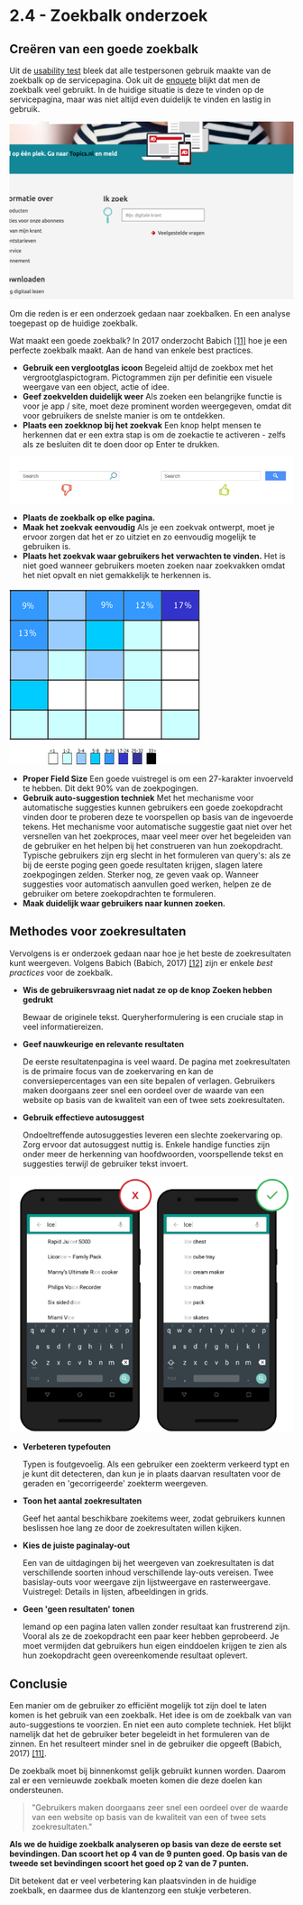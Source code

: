 # 2.4 - Zoekbalk onderzoek

## Creëren van een goede zoekbalk

Uit de [usability test](../h3-ideen-en-inzichten/2.2.1-resultaten.md) bleek dat alle testpersonen gebruik maakte van de zoekbalk op de servicepagina. Ook uit de [enquete](../h3-ideen-en-inzichten/survey.md) blijkt dat men de zoekbalk veel gebruikt. In de huidige situatie is deze te vinden op de servicepagina, maar was niet altijd even duidelijk te vinden en lastig in gebruik.

![Zoekbalk huidige situatie. Bron: AD.nl](../.gitbook/assets/screen-shot-2018-05-11-at-18.03.31.png)

Om die reden is er een onderzoek gedaan naar zoekbalken. En een analyse toegepast op de huidige zoekbalk.

Wat maakt een goede zoekbalk? In 2017 onderzocht Babich [\[11\]](../literatuurlijst.md) hoe je een perfecte zoekbalk maakt. Aan de hand van enkele best practices.

* **Gebruik een verglootglas icoon** Begeleid altijd de zoekbox met het vergrootglaspictogram. Pictogrammen zijn per definitie een visuele weergave van een object, actie of idee. 
* **Geef zoekvelden duidelijk weer** Als zoeken een belangrijke functie is voor je app / site, moet deze prominent worden weergegeven, omdat dit voor gebruikers de snelste manier is om te ontdekken. 
* **Plaats een zoekknop bij het zoekvak** Een knop helpt mensen te herkennen dat er een extra stap is om de zoekactie te activeren - zelfs als ze besluiten dit te doen door op Enter te drukken.

![Geen knop vs knop. Bron: Uxplanet.org](../.gitbook/assets/1_tdeydirmnnvtfj9j2wn2hg.jpeg)

* **Plaats de zoekbalk op elke pagina.** 
* **Maak het zoekvak eenvoudig** Als je een zoekvak ontwerpt, moet je ervoor zorgen dat het er zo uitziet en zo eenvoudig mogelijk te gebruiken is. 
* **Plaats het zoekvak waar gebruikers het verwachten te vinden.** Het is niet goed wanneer gebruikers moeten zoeken naar zoekvakken omdat het niet opvalt en niet gemakkelijk te herkennen is.

![Illustratie dat inzicht geeft over waar de zoekbalk over het algemeen geplaatst wordt. Bron Uxplanet.org](../.gitbook/assets/1_5uzye7zwlzyxmfvmnl8iua.gif)

* **Proper Field Size** Een goede vuistregel is om een 27-karakter invoerveld te hebben. Dit dekt 90% van de zoekpogingen. 
* **Gebruik auto-suggestion techniek** Met het mechanisme voor automatische suggesties kunnen gebruikers een goede zoekopdracht vinden door te proberen deze te voorspellen op basis van de ingevoerde tekens. Het mechanisme voor automatische suggestie gaat niet over het versnellen van het zoekproces, maar veel meer over het begeleiden van de gebruiker en het helpen bij het construeren van hun zoekopdracht. Typische gebruikers zijn erg slecht in het formuleren van query's: als ze bij de eerste poging geen goede resultaten krijgen, slagen latere zoekpogingen zelden. Sterker nog, ze geven vaak op. Wanneer suggesties voor automatisch aanvullen goed werken, helpen ze de gebruiker om betere zoekopdrachten te formuleren. 
* **Maak duidelijk waar gebruikers naar kunnen zoeken.**

## Methodes voor zoekresultaten

Vervolgens is er onderzoek gedaan naar hoe je het beste de zoekresultaten kunt weergeven. Volgens Babich \(Babich, 2017\) [\[12\]](../literatuurlijst.md) zijn er enkele _best practices_ voor de zoekbalk.

* **Wis de gebruikersvraag niet nadat ze op de knop Zoeken hebben gedrukt**

  Bewaar de originele tekst. Queryherformulering is een cruciale stap in veel informatiereizen.  

* **Geef nauwkeurige en relevante resultaten**

  De eerste resultatenpagina is veel waard. De pagina met zoekresultaten is de primaire focus van de zoekervaring en kan de conversiepercentages van een site bepalen of verlagen. Gebruikers maken doorgaans zeer snel een oordeel over de waarde van een website op basis van de kwaliteit van een of twee sets zoekresultaten.  

* **Gebruik effectieve autosuggest**

  Ondoeltreffende autosuggesties leveren een slechte zoekervaring op. Zorg ervoor dat autosuggest nuttig is. Enkele handige functies zijn onder meer de herkenning van hoofdwoorden, voorspellende tekst en suggesties terwijl de gebruiker tekst invoert.

![Bron: uxplanet.org](../.gitbook/assets/1_aqfwwqxrznprydfeol-axg.png)

* **Verbeteren typefouten**

  Typen is foutgevoelig. Als een gebruiker een zoekterm verkeerd typt en je kunt dit detecteren, dan kun je in plaats daarvan resultaten voor de geraden en 'gecorrigeerde' zoekterm weergeven.  

* **Toon het aantal zoekresultaten**

  Geef het aantal beschikbare zoekitems weer, zodat gebruikers kunnen beslissen hoe lang ze door de zoekresultaten willen kijken.  

* **Kies de juiste paginalay-out**

  Een van de uitdagingen bij het weergeven van zoekresultaten is dat verschillende soorten inhoud verschillende lay-outs vereisen. Twee basislay-outs voor weergave zijn lijstweergave en rasterweergave. Vuistregel: Details in lijsten, afbeeldingen in grids.  

* **Geen 'geen resultaten' tonen**

  Iemand op een pagina laten vallen zonder resultaat kan frustrerend zijn. Vooral als ze de zoekopdracht een paar keer hebben geprobeerd. Je moet vermijden dat gebruikers hun eigen einddoelen krijgen te zien als hun zoekopdracht geen overeenkomende resultaat oplevert.





## Conclusie

Een manier om de gebruiker zo efficiënt mogelijk tot zijn doel te laten komen is het gebruik van een zoekbalk. Het idee is om de zoekbalk van van auto-suggestions te voorzien. En niet een auto complete techniek. Het blijkt namelijk dat het de gebruiker beter begeleidt in het formuleren van de zinnen. En het resulteert minder snel in de gebruiker die opgeeft \(Babich, 2017\) [\[11\]](https://pablo-sijbrants.gitbook.io/productbiografie/~/edit/primary/literatuurlijst).

De zoekbalk moet bij binnenkomst gelijk gebruikt kunnen worden. Daarom zal er een vernieuwde zoekbalk moeten komen die deze doelen kan ondersteunen. 



> "Gebruikers maken doorgaans zeer snel een oordeel over de waarde van een website op basis van de kwaliteit van een of twee sets zoekresultaten."



**Als we de huidige zoekbalk analyseren op basis van deze de eerste set bevindingen. Dan scoort het op 4 van de 9 punten goed. Op basis van de tweede set bevindingen scoort het goed op 2 van de 7 punten.**

Dit betekent dat er veel verbetering kan plaatsvinden in de huidige zoekbalk, en daarmee dus de klantenzorg een stukje verbeteren.



